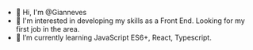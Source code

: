 - 👋 Hi, I'm @Gianneves
- 👀 I'm interested in developing my skills as a Front End. Looking for my first job in the area.
- 🌱 I’m currently learning JavaScript ES6+, React, Typescript.

<!---
Gianneves/Gianneves is a ✨ special ✨ repository because its `README.md` (this file) appears on your GitHub profile.
You can click the Preview link to take a look at your changes.
--->
